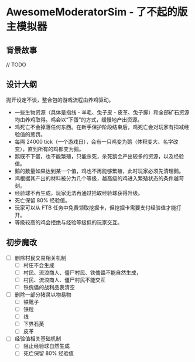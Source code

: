 # AwesomeModeratorSim - 了不起的版主模拟器

## 背景故事

// TODO

## 设计大纲

抛开设定不谈，整合包的游戏流程由养鸡驱动。

- 一些生物资源（具体是指线 - 羊毛、兔子皮 - 皮革、兔子脚）和全部矿石资源均由养鸡取得。鸡会以“下蛋”的方式，缓慢地产出资源。
- 鸡死亡不会掉落任何东西。在新手保护阶段结束后，鸡死亡会对玩家有扣减经验值的惩罚。
- 每隔 24000 tick（一个游戏日），会有一只鸡变为鹅（体积变大、名字改变），直到所有的鸡都变为鹅。
- 鹅既不下蛋，也不能繁殖，只能杀死，杀死鹅会产出较多的资源，以及经验值。
- 鹅的数量如果达到某一个值，鸡也不再能够繁殖，此时玩家必须先清理鹅。
- 鸡根据其产出的材料被分为几个等级，越高级的鸡进入繁殖状态的条件越苛刻。
- 经验球不再生成，玩家无法再通过拾取经验球获得升级。
- 死亡保留 80% 经验值。
- 玩家可以从 FTB 任务中免费领取挖掘卡，但挖掘卡需要支付经验值才能打开。
- 等级较高的鸡会拒绝与经验等级低的玩家交互。

## 初步魔改

- [ ] 删除村民交易相关机制
  - [ ] 村庄不会生成
  - [ ] 村民、流浪商人、僵尸村民、铁傀儡不能自然生成，
  - [ ] 村民、流浪商人、僵尸村民不能交互
  - [ ] 铁傀儡的战利品表清空
- [ ] 删除一部分猪灵以物易物
  - [ ] 铁靴子
  - [ ] 铁粒
  - [ ] 线
  - [ ] 下界石英
  - [ ] 皮革
- [ ] 经验值相关基础机制
  - [ ] 阻止经验球自然生成
  - [ ] 死亡保留 80% 经验值
